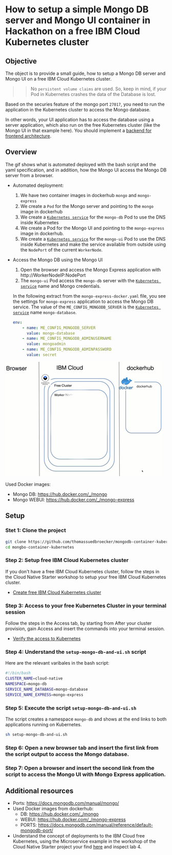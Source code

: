 # How to setup a simple Mongo DB server and Mongo UI container in Hackathon on a free IBM Cloud Kubernetes cluster

## Objective

The object is to provide a small guide, how to setup a Mongo DB server and Mongo UI on a free IBM Cloud Kubernetes cluster. 

>> No `persistent volume claims` are used. So, keep in mind, if your Pod in Kubernetes crashes the data of the Database is lost.

Based on the securies feature of the mongo port `27017`, you need to run the application in the Kubernetes cluster to access the Mongo database.

In other words, your UI application has to access the database using a server application, which also run on the free Kubernetes cluster (like the Mongo UI in that example here). You should implement a [backend for frontend architecture](https://developer.ibm.com/technologies/microservices/patterns/create-backend-for-frontend-application-architecture/).


## Overview

The gif shows what is automated deployed with the bash script and the yaml specification, and in addition, how the Mongo UI access the Mongo DB server from a browser.

* Automated deployment:

    1) We have two container images in dockerhub `mongo` and `mongo-express`
    2) We create a `Pod` for the Mongo server and pointing to the `mongo` image in dockerhub
    3) We create a [`Kubernetes service`](https://kubernetes.io/docs/concepts/services-networking/service/) for the `mongo-db` Pod to use the DNS inside Kubernetes
    4) We create a Pod for the Mongo UI and pointing to the `mongo-express` image in dockerhub.
    5) We create a [`Kubernetes service`](https://kubernetes.io/docs/concepts/services-networking/service/) for the `mongo-ui` Pod to use the DNS inside Kubernetes and make the service available from outside using the `NodePort` of the current `WorkerNode`.

* Access the Mongo DB using the Mongo UI

    1) Open the browser and access the Mongo Express application with http://WorkerNodeIP:NodePort
    2) The `mongo-ui` Pod access the `mongo-db` server with the [`Kubernetes service`](https://kubernetes.io/docs/concepts/services-networking/service/) name and Mongo credentials.

    In the following extract from the `mongo-express-docker.yaml` file, you see the settings for `mongo-express` application to access the Mongo DB service. 
    The value of the `ME_CONFIG_MONGODB_SERVER` is the [`Kubernetes service`](https://kubernetes.io/docs/concepts/services-networking/service/) name `mongo-database`.

    ```yaml
    env:
        - name: ME_CONFIG_MONGODB_SERVER 
          value: mongo-database
        - name: ME_CONFIG_MONGODB_ADMINUSERNAME
          value: mongoadmin
        - name: ME_CONFIG_MONGODB_ADMINPASSWORD
          value: secret
    ```

![](images/mongodb-setup.gif)

Used Docker images:

* Mongo DB: https://hub.docker.com/_/mongo    
* Mongo WEBUI: https://hub.docker.com/_/mongo-express

## Setup

### Stet 1: Clone the project

```sh
git clone https://github.com/thomassuedbroecker/mongodb-container-kubernetes.git
cd mongbo-container-kubernetes
```

### Step 2: Setup free IBM Cloud Kubernetes cluster

If you don't have a free IBM Cloud Kubernetes cluster, follow the steps in the Cloud Native Starter workshop to setup your free IBM Cloud Kubernetes cluster.

* [Create free IBM Cloud Kubernetes cluster](https://github.com/IBM/cloud-native-starter/blob/master/workshop-one-service/0-create-kubernetes-cluster.md)

### Step 3: Access to your free Kubernetes Cluster in your terminal session

Follow the steps in the Access tab, by starting from After your cluster provision, gain Access and insert the commands into your terminal session.

* [Verify the access to Kubernetes](https://github.com/IBM/cloud-native-starter/blob/master/workshop-one-service/1-prereqs.md#verify-access-to-kubernetes-on-the-ibm-cloud)

### Step 4: Understand the `setup-mongo-db-and-ui.sh` script

Here are the relevant varibales in the bash script:

```bash
#!/bin/bash
CLUSTER_NAME=cloud-native
NAMESPACE=mongo-db
SERVICE_NAME_DATABASE=mongo-database
SERVICE_NAME_EXPRESS=mongo-express
```

### Step 5: Execute the script `setup-mongo-db-and-ui.sh`

The script creates a namespace `mongo-db` and shows at the end links to both applications running on Kubernetes. 

```sh
sh setup-mongo-db-and-ui.sh
```

### Step 6: Open a new browser tab and insert the first link from the script output to access the Mongo database.


### Step 7: Open a browser and insert the second link from the script to access the Mongo UI with Mongo Express application.


## Additional resources

* Ports: https://docs.mongodb.com/manual/mongo/
* Used Docker images from dockerhub:
    * DB: https://hub.docker.com/_/mongo    
    * WEBUI: https://hub.docker.com/_/mongo-express
    * PORTS: https://docs.mongodb.com/manual/reference/default-mongodb-port/
* Understand the concept of deployments to the IBM Cloud free Kubernetes, using the Microservice example in the workshop of the Cloud Native Starter project your find [here](https://github.com/IBM/cloud-native-starter/tree/master/workshop) and inspect lab 4.
